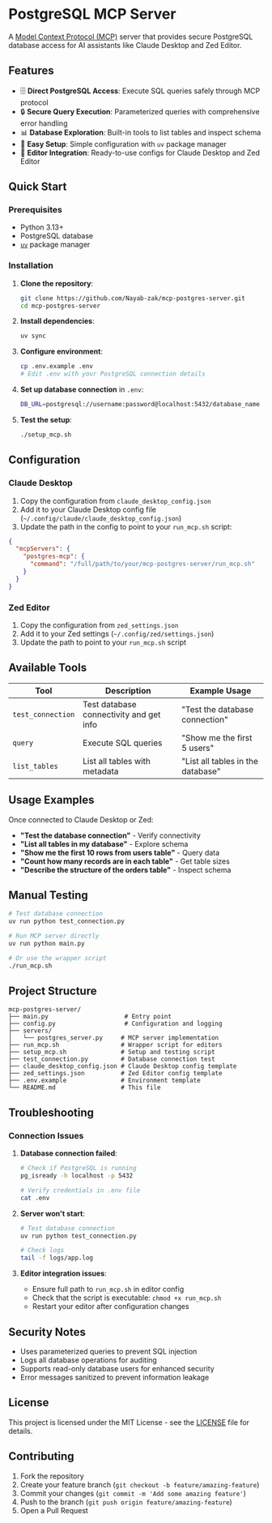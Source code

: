 # PostgreSQL MCP Server

A [Model Context Protocol (MCP)](https://modelcontextprotocol.io/) server that provides secure PostgreSQL database access for AI assistants like Claude Desktop and Zed Editor.

## Features

- 🗄️ **Direct PostgreSQL Access**: Execute SQL queries safely through MCP protocol
- 🔒 **Secure Query Execution**: Parameterized queries with comprehensive error handling
- 📊 **Database Exploration**: Built-in tools to list tables and inspect schema
- 🚀 **Easy Setup**: Simple configuration with `uv` package manager
- 🔧 **Editor Integration**: Ready-to-use configs for Claude Desktop and Zed Editor

## Quick Start

### Prerequisites

- Python 3.13+
- PostgreSQL database
- [`uv`](https://docs.astral.sh/uv/) package manager

### Installation

1. **Clone the repository**:
   ```bash
   git clone https://github.com/Nayab-zak/mcp-postgres-server.git
   cd mcp-postgres-server
   ```

2. **Install dependencies**:
   ```bash
   uv sync
   ```

3. **Configure environment**:
   ```bash
   cp .env.example .env
   # Edit .env with your PostgreSQL connection details
   ```

4. **Set up database connection** in `.env`:
   ```bash
   DB_URL=postgresql://username:password@localhost:5432/database_name
   ```

5. **Test the setup**:
   ```bash
   ./setup_mcp.sh
   ```

## Configuration

### Claude Desktop

1. Copy the configuration from `claude_desktop_config.json`
2. Add it to your Claude Desktop config file (`~/.config/claude/claude_desktop_config.json`)
3. Update the path in the config to point to your `run_mcp.sh` script:

```json
{
  "mcpServers": {
    "postgres-mcp": {
      "command": "/full/path/to/your/mcp-postgres-server/run_mcp.sh"
    }
  }
}
```

### Zed Editor

1. Copy the configuration from `zed_settings.json`
2. Add it to your Zed settings (`~/.config/zed/settings.json`)
3. Update the path to point to your `run_mcp.sh` script

## Available Tools

| Tool | Description | Example Usage |
|------|-------------|---------------|
| `test_connection` | Test database connectivity and get info | "Test the database connection" |
| `query` | Execute SQL queries | "Show me the first 5 users" |
| `list_tables` | List all tables with metadata | "List all tables in the database" |

## Usage Examples

Once connected to Claude Desktop or Zed:

- **"Test the database connection"** - Verify connectivity
- **"List all tables in my database"** - Explore schema
- **"Show me the first 10 rows from users table"** - Query data
- **"Count how many records are in each table"** - Get table sizes
- **"Describe the structure of the orders table"** - Inspect schema

## Manual Testing

```bash
# Test database connection
uv run python test_connection.py

# Run MCP server directly
uv run python main.py

# Or use the wrapper script
./run_mcp.sh
```

## Project Structure

```
mcp-postgres-server/
├── main.py                     # Entry point
├── config.py                   # Configuration and logging
├── servers/
│   └── postgres_server.py     # MCP server implementation
├── run_mcp.sh                 # Wrapper script for editors
├── setup_mcp.sh               # Setup and testing script
├── test_connection.py         # Database connection test
├── claude_desktop_config.json # Claude Desktop config template
├── zed_settings.json          # Zed Editor config template
├── .env.example               # Environment template
└── README.md                  # This file
```

## Troubleshooting

### Connection Issues

1. **Database connection failed**:
   ```bash
   # Check if PostgreSQL is running
   pg_isready -h localhost -p 5432
   
   # Verify credentials in .env file
   cat .env
   ```

2. **Server won't start**:
   ```bash
   # Test database connection
   uv run python test_connection.py
   
   # Check logs
   tail -f logs/app.log
   ```

3. **Editor integration issues**:
   - Ensure full path to `run_mcp.sh` in editor config
   - Check that the script is executable: `chmod +x run_mcp.sh`
   - Restart your editor after configuration changes

## Security Notes

- Uses parameterized queries to prevent SQL injection
- Logs all database operations for auditing
- Supports read-only database users for enhanced security
- Error messages sanitized to prevent information leakage

## License

This project is licensed under the MIT License - see the [LICENSE](LICENSE) file for details.

## Contributing

1. Fork the repository
2. Create your feature branch (`git checkout -b feature/amazing-feature`)
3. Commit your changes (`git commit -m 'Add some amazing feature'`)
4. Push to the branch (`git push origin feature/amazing-feature`)
5. Open a Pull Request